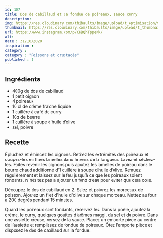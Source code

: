 ```yaml
---
id: 107
title: Dos de cabillaud et sa fondue de poireaux, sauce curry
description: 
img: https://res.cloudinary.com/thibaults/image/upload/t_optimisation/v1604261423/Recipes/20201031_cabillaud_poireau.jpg
thumbnail: https://res.cloudinary.com/thibaults/image/upload/t_thumbnail_josie/v1604261423/Recipes/20201031_cabillaud_poireau.jpg
url: https://www.instagram.com/p/CHBQhTppeKk/
alt: 
date : 31/10/2020
inspiration : 
category : 
category : "Poissons et crustacés"
published : 1
---
```


## Ingrédients
 - 400g de dos de cabillaud
 - 1 petit oignon
 - 4 poireaux
 - 10 cl de crème fraîche liquide
 - 1 cuillère à café de curry
 - 10g de beurre
 - 1 cuillère à soupe d’huile d’olive
 - sel, poivre

## Recette
Épluchez et émincez les oignons. Retirez les extrémités des poireaux et coupez-les en fines lamelles dans le sens de la longueur. Lavez et séchez-les. Faites revenir les oignons puis ajoutez les lamelles de poireau dans le beurre chaud additionné d’1 cuillère à soupe d’huile d’olive. Remuez régulièrement et laissez sur le feu jusqu’à ce que les poireaux soient fondants. N’hésitez pas à ajouter un fond d’eau pour éviter que cela colle.

Découpez le dos de cabillaud en 2. Salez et poivrez les morceaux de poisson. Ajoutez un filet d'huile d'olive sur chaque morceau. Mettez au four à 200 degrés pendant 15 minutes.

Quand les poireaux sont fondants, réservez les. Dans la poêle, ajoutez la crème, le curry, quelques gouttes d’arômes maggi, du sel et du poivre. Dans une assiette creuse, versez de la sauce. Placez un emporte pièce au centre de l’assiette et remplissez de fondue de poireaux. Ôtez l’emporte pièce et disposez le dos de cabillaud sur la fondue.